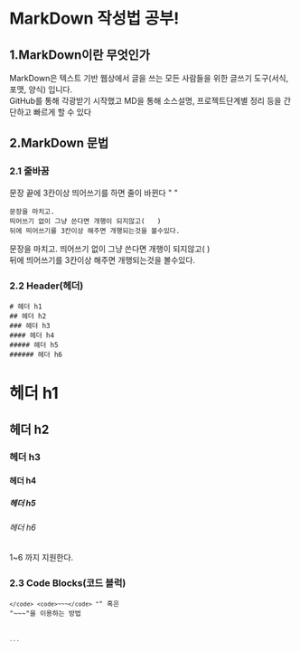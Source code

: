 # MarkDown 작성법 공부!
## 1.MarkDown이란 무엇인가
MarkDown은 텍스트 기반 웹상에서 글을 쓰는 모든 사람들을 위한 글쓰기 도구(서식, 포맷, 양식) 입니다.   
GitHub를 통해 각광받기 시작했고 MD을 통해 소스설명, 프로젝트단계별 정리 등을 간단하고 빠르게 할 수 있다   
## 2.MarkDown 문법
### 2.1 줄바꿈
문장 끝에 3칸이상 띄어쓰기를 하면 줄이 바뀐다 "   "   
~~~
문장을 마치고.
띄어쓰기 없이 그냥 쓴다면 개행이 되지않고(   )   
뒤에 띄어쓰기를 3칸이상 해주면 개행되는것을 볼수있다.
~~~
문장을 마치고.
띄어쓰기 없이 그냥 쓴다면 개행이 되지않고(   )   
뒤에 띄어쓰기를 3칸이상 해주면 개행되는것을 볼수있다.   
### 2.2 Header(헤더)
~~~
# 헤더 h1
## 헤더 h2
### 헤더 h3
#### 헤더 h4
##### 헤더 h5
###### 헤더 h6
~~~
# 헤더 h1
## 헤더 h2
### 헤더 h3
#### 헤더 h4
##### 헤더 h5
###### 헤더 h6
1~6 까지 지원한다.   
### 2.3 Code Blocks(코드 블럭)
<code>```</code>
<code>~~~</code>
"```" 혹은 "~~~"을 이용하는 방법
~~~
```
~~~

~~~

~~~
